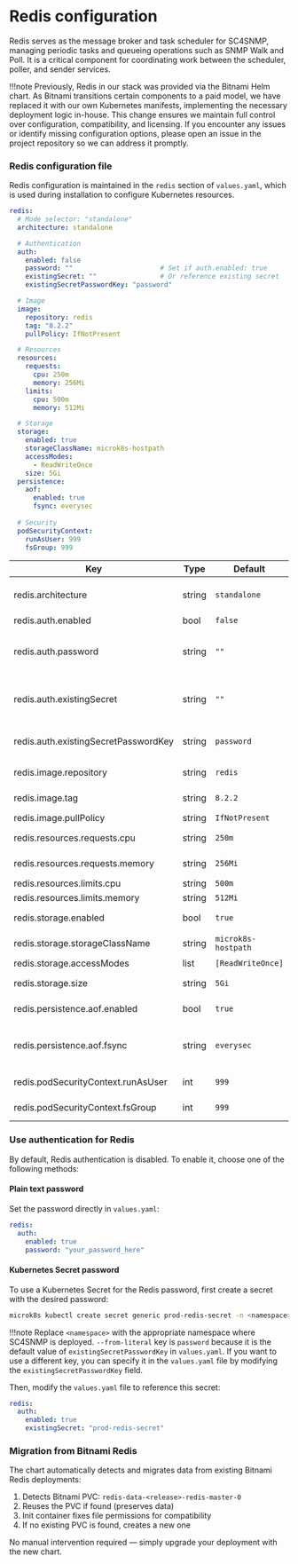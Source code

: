 # Redis configuration

Redis serves as the message broker and task scheduler for SC4SNMP, managing periodic tasks and queueing operations such as SNMP Walk and Poll. It is a critical component for coordinating work between the scheduler, poller, and sender services.

!!!note
    Previously, Redis in our stack was provided via the Bitnami Helm chart. As Bitnami transitions certain components to a paid model, we have replaced it with our own Kubernetes manifests, implementing the necessary deployment logic in-house.
    This change ensures we maintain full control over configuration, compatibility, and licensing. If you encounter any issues or identify missing configuration options, please open an issue in the project repository so we can address it promptly.

### Redis configuration file

Redis configuration is maintained in the `redis` section of `values.yaml`, which is used during installation to configure Kubernetes resources.

```yaml
redis:
  # Mode selector: "standalone"
  architecture: standalone

  # Authentication
  auth:
    enabled: false
    password: ""                      # Set if auth.enabled: true
    existingSecret: ""                # Or reference existing secret
    existingSecretPasswordKey: "password"

  # Image
  image:
    repository: redis
    tag: "8.2.2"
    pullPolicy: IfNotPresent

  # Resources
  resources:
    requests:
      cpu: 250m
      memory: 256Mi
    limits:
      cpu: 500m
      memory: 512Mi

  # Storage
  storage:
    enabled: true
    storageClassName: microk8s-hostpath
    accessModes:
      - ReadWriteOnce
    size: 5Gi
  persistence:
    aof:
      enabled: true
      fsync: everysec
      
  # Security
  podSecurityContext:
    runAsUser: 999
    fsGroup: 999
```

| Key                                  | Type   | Default             | Description                                                                             |
|--------------------------------------|--------|---------------------|-----------------------------------------------------------------------------------------|
| redis.architecture                   | string | `standalone`        | Deployment mode (currently only standalone supported).                                  |
| redis.auth.enabled                   | bool   | `false`             | Enable Redis AUTH.                                                                      |
| redis.auth.password                  | string | `""`                | Password when AUTH enabled (avoid committing; prefer secret).                           |
| redis.auth.existingSecret            | string | `""`                | Name of existing Kubernetes Secret providing the password.                              |
| redis.auth.existingSecretPasswordKey | string | `password`          | Key inside the existing secret containing the password.                                 |
| redis.image.repository               | string | `redis`             | Container image repository.                                                             |
| redis.image.tag                      | string | `8.2.2`             | Image tag / Redis version.                                                              |
| redis.image.pullPolicy               | string | `IfNotPresent`      | Image pull policy.                                                                      |
| redis.resources.requests.cpu         | string | `250m`              | Guaranteed minimum CPU.                                                                 |
| redis.resources.requests.memory      | string | `256Mi`             | Guaranteed minimum memory.                                                              |
| redis.resources.limits.cpu           | string | `500m`              | CPU limit.                                                                              |
| redis.resources.limits.memory        | string | `512Mi`             | Memory limit.                                                                           |
| redis.storage.enabled                | bool   | `true`              | Create PersistentVolumeClaim.                                                           |
| redis.storage.storageClassName       | string | `microk8s-hostpath` | StorageClass for the PVC.                                                               |
| redis.storage.accessModes            | list   | `[ReadWriteOnce]`   | PVC access modes.                                                                       |
| redis.storage.size                   | string | `5Gi`               | Requested persistent volume size.                                                       |
| redis.persistence.aof.enabled        | bool   | `true`              | Enable Append Only File persistence.                                                    |
| redis.persistence.aof.fsync          | string | `everysec`          | AOF fsync policy (`always`, `everysec`, `no`). Necessary to migrate from bitnami Redis. |
| redis.podSecurityContext.runAsUser   | int    | `999`               | UID for the container (non-root hardening).                                             |
| redis.podSecurityContext.fsGroup     | int    | `999`               | FS group owning mounted volumes.                                                        |


### Use authentication for Redis

By default, Redis authentication is disabled. To enable it, choose one of the following methods:

#### Plain text password

Set the password directly in `values.yaml`:

```yaml
redis:
  auth:
    enabled: true
    password: "your_password_here"
```

#### Kubernetes Secret password

To use a Kubernetes Secret for the Redis password, first create a secret with the desired password:

```bash
microk8s kubectl create secret generic prod-redis-secret -n <namespace> --from-literal=password="your_password_here"
```

!!!note
    Replace `<namespace>` with the appropriate namespace where SC4SNMP is deployed.
    `--from-literal` key is `password` because it is the default value of `existingSecretPasswordKey` in `values.yaml`.
    If you want to use a different key, you can specify it in the `values.yaml` file by modifying the `existingSecretPasswordKey` field.

Then, modify the `values.yaml` file to reference this secret:

```yaml
redis:
  auth:
    enabled: true
    existingSecret: "prod-redis-secret"
```


### Migration from Bitnami Redis

The chart automatically detects and migrates data from existing Bitnami Redis deployments:

1. Detects Bitnami PVC: `redis-data-<release>-redis-master-0`
2. Reuses the PVC if found (preserves data)
3. Init container fixes file permissions for compatibility
4. If no existing PVC is found, creates a new one

No manual intervention required — simply upgrade your deployment with the new chart.

